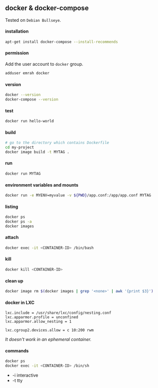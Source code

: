 ## docker & docker-compose

Tested on `Debian Bullseye`.

#### installation

```bash
apt-get install docker-compose --install-recommends
```

#### permission

Add the user account to `docker` group.

```bash
adduser emrah docker
```

#### version

```bash
docker --version
docker-compose --version
```

#### test

```bash
docker run hello-world
```

#### build

```bash
# go to the directory which contains Dockerfile
cd my-project
docker image build -t MYTAG .
```

#### run

```bash
docker run MYTAG
```

#### environment variables and mounts

```bash
docker run -e MYENV=myvalue -v ${PWD}/app.conf:/app/app.conf MYTAG
```

#### listing

```bash
docker ps
docker ps -a
docker images
```

#### attach

```bash
docker exec -it <CONTAINER-ID> /bin/bash
```

#### kill

```bash
docker kill <CONTAINER-ID>
```

#### clean up

```bash
docker image rm $(docker images | grep '<none>' | awk '{print $3}')
```

#### docker in LXC

```config
lxc.include = /usr/share/lxc/config/nesting.conf
lxc.apparmor.profile = unconfined
lxc.apparmor.allow_nesting = 1

lxc.cgroup2.devices.allow = c 10:200 rwm
```

_It doesn't work in an ephemeral container._

#### commands

```bash
docker ps
docker exec -it <CONTAINER-ID> /bin/sh
```

- -i interactive
- -t tty
